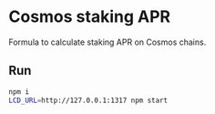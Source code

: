 # Cosmos staking APR

Formula to calculate staking APR on Cosmos chains.


## Run

```bash
npm i
LCD_URL=http://127.0.0.1:1317 npm start
```